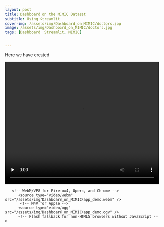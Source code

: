 ```yaml
---
layout: post
title: Dashboard on the MIMIC Dataset
subtitle: Using Streamlit 
cover-img: /assets/img/Dashboard_on_MIMIC/doctors.jpg
image: /assets/img/Dashboard_on_MIMIC/doctors.jpg
tags: [Dashboard, Streamlit, MIMIC]


---
```




Here we have created 

<video width="100%" height="400" controls="controls" preload="none">
      <!-- MP4 for Safari, IE9, iPhone, iPad, Android, and Windows Phone 7 -->
      <source type="video/mp4" src="/assets/img/Dashboard_on_MIMIC/app_demo.mp4" />
  </video>





   

```
   <!-- WebM/VP8 for Firefox4, Opera, and Chrome -->
      <source type="video/webm" src="/assets/img/Dashboard_on_MIMIC/app_demo.webm" />
       <!-- M4V for Apple -->
      <source type="video/ogg" src="/assets/img/Dashboard_on_MIMIC/app_demo.ogv" />
      <!-- Flash fallback for non-HTML5 browsers without JavaScript -->
```



